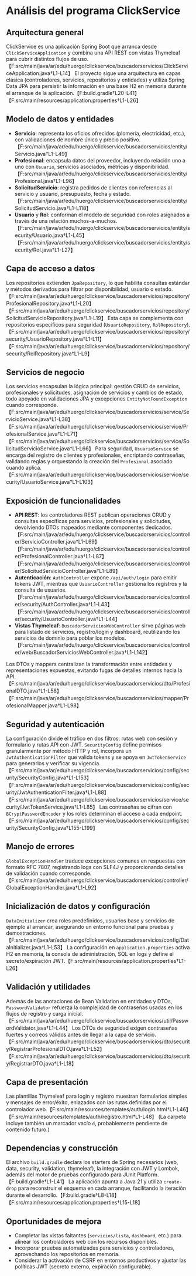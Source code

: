 # Análisis del programa ClickService

## Arquitectura general
ClickService es una aplicación Spring Boot que arranca desde `ClickServiceApplication` y combina una API REST con vistas Thymeleaf para cubrir distintos flujos de uso.【F:src/main/java/ar/edu/huergo/clickservice/buscadorservicios/ClickServiceApplication.java†L1-L14】 El proyecto sigue una arquitectura en capas clásica (controladores, servicios, repositorios y entidades) y utiliza Spring Data JPA para persistir la información en una base H2 en memoria durante el arranque de la aplicación.【F:build.gradle†L20-L41】【F:src/main/resources/application.properties†L1-L26】

## Modelo de datos y entidades
- **Servicio**: representa los oficios ofrecidos (plomería, electricidad, etc.), con validaciones de nombre único y precio positivo.【F:src/main/java/ar/edu/huergo/clickservice/buscadorservicios/entity/Servicio.java†L1-L49】
- **Profesional**: encapsula datos del proveedor, incluyendo relación uno a uno con `Usuario`, servicios asociados, métricas y disponibilidad.【F:src/main/java/ar/edu/huergo/clickservice/buscadorservicios/entity/Profesional.java†L1-L96】
- **SolicitudServicio**: registra pedidos de clientes con referencias al servicio y usuario, presupuesto, fecha y estado.【F:src/main/java/ar/edu/huergo/clickservice/buscadorservicios/entity/SolicitudServicio.java†L1-L118】
- **Usuario** y **Rol**: conforman el modelo de seguridad con roles asignados a través de una relación muchos-a-muchos.【F:src/main/java/ar/edu/huergo/clickservice/buscadorservicios/entity/security/Usuario.java†L1-L45】【F:src/main/java/ar/edu/huergo/clickservice/buscadorservicios/entity/security/Rol.java†L1-L27】

## Capa de acceso a datos
Los repositorios extienden `JpaRepository`, lo que habilita consultas estándar y métodos derivados para filtrar por disponibilidad, usuario o estado.【F:src/main/java/ar/edu/huergo/clickservice/buscadorservicios/repository/ProfesionalRepository.java†L1-L20】【F:src/main/java/ar/edu/huergo/clickservice/buscadorservicios/repository/SolicitudServicioRepository.java†L1-L19】 Esta capa se complementa con repositorios específicos para seguridad (`UsuarioRepository`, `RolRepository`).【F:src/main/java/ar/edu/huergo/clickservice/buscadorservicios/repository/security/UsuarioRepository.java†L1-L11】【F:src/main/java/ar/edu/huergo/clickservice/buscadorservicios/repository/security/RolRepository.java†L1-L9】

## Servicios de negocio
Los servicios encapsulan la lógica principal: gestión CRUD de servicios, profesionales y solicitudes, asignación de servicios y cambios de estado, todo apoyado en validaciones JPA y excepciones `EntityNotFoundException` cuando corresponde.【F:src/main/java/ar/edu/huergo/clickservice/buscadorservicios/service/ServicioService.java†L1-L38】【F:src/main/java/ar/edu/huergo/clickservice/buscadorservicios/service/ProfesionalService.java†L1-L71】【F:src/main/java/ar/edu/huergo/clickservice/buscadorservicios/service/SolicitudServicioService.java†L1-L66】 Para seguridad, `UsuarioService` se encarga del registro de clientes y profesionales, encriptando contraseñas, validando reglas y orquestando la creación del `Profesional` asociado cuando aplica.【F:src/main/java/ar/edu/huergo/clickservice/buscadorservicios/service/security/UsuarioService.java†L1-L103】

## Exposición de funcionalidades
- **API REST**: los controladores REST publican operaciones CRUD y consultas específicas para servicios, profesionales y solicitudes, devolviendo DTOs mapeados mediante componentes dedicados.【F:src/main/java/ar/edu/huergo/clickservice/buscadorservicios/controller/ServicioController.java†L1-L69】【F:src/main/java/ar/edu/huergo/clickservice/buscadorservicios/controller/ProfesionalController.java†L1-L87】【F:src/main/java/ar/edu/huergo/clickservice/buscadorservicios/controller/SolicitudServicioController.java†L1-L89】
- **Autenticación**: `AuthController` expone `/api/auth/login` para emitir tokens JWT, mientras que `UsuarioController` gestiona los registros y la consulta de usuarios.【F:src/main/java/ar/edu/huergo/clickservice/buscadorservicios/controller/security/AuthController.java†L1-L43】【F:src/main/java/ar/edu/huergo/clickservice/buscadorservicios/controller/security/UsuarioController.java†L1-L44】
- **Vistas Thymeleaf**: `BuscadorServiciosWebController` sirve páginas web para listado de servicios, registro/login y dashboard, reutilizando los servicios de dominio para poblar los modelos.【F:src/main/java/ar/edu/huergo/clickservice/buscadorservicios/controller/web/BuscadorServiciosWebController.java†L1-L142】

Los DTOs y mappers centralizan la transformación entre entidades y representaciones expuestas, evitando fugas de detalles internos hacia la API.【F:src/main/java/ar/edu/huergo/clickservice/buscadorservicios/dto/ProfesionalDTO.java†L1-L58】【F:src/main/java/ar/edu/huergo/clickservice/buscadorservicios/mapper/ProfesionalMapper.java†L1-L98】

## Seguridad y autenticación
La configuración divide el tráfico en dos filtros: rutas web con sesión y formulario y rutas API con JWT. `SecurityConfig` define permisos granularmente por método HTTP y rol, incorpora un `JwtAuthenticationFilter` que valida tokens y se apoya en `JwtTokenService` para generarlos y verificar su vigencia.【F:src/main/java/ar/edu/huergo/clickservice/buscadorservicios/config/security/SecurityConfig.java†L1-L153】【F:src/main/java/ar/edu/huergo/clickservice/buscadorservicios/config/security/JwtAuthenticationFilter.java†L1-L88】【F:src/main/java/ar/edu/huergo/clickservice/buscadorservicios/service/security/JwtTokenService.java†L1-L85】 Las contraseñas se cifran con `BCryptPasswordEncoder` y los roles determinan el acceso a cada endpoint.【F:src/main/java/ar/edu/huergo/clickservice/buscadorservicios/config/security/SecurityConfig.java†L155-L199】

## Manejo de errores
`GlobalExceptionHandler` traduce excepciones comunes en respuestas con formato RFC 7807, registrando logs con SLF4J y proporcionando detalles de validación cuando corresponde.【F:src/main/java/ar/edu/huergo/clickservice/buscadorservicios/controller/GlobalExceptionHandler.java†L1-L92】

## Inicialización de datos y configuración
`DataInitializer` crea roles predefinidos, usuarios base y servicios de ejemplo al arrancar, asegurando un entorno funcional para pruebas y demostraciones.【F:src/main/java/ar/edu/huergo/clickservice/buscadorservicios/config/DataInitializer.java†L1-L53】 La configuración en `application.properties` activa H2 en memoria, la consola de administración, SQL en logs y define el secreto/expiración JWT.【F:src/main/resources/application.properties†L1-L26】

## Validación y utilidades
Además de las anotaciones de Bean Validation en entidades y DTOs, `PasswordValidator` refuerza la complejidad de contraseñas usadas en los flujos de registro y carga inicial.【F:src/main/java/ar/edu/huergo/clickservice/buscadorservicios/util/PasswordValidator.java†L1-L44】 Los DTOs de seguridad exigen contraseñas fuertes y correos válidos antes de llegar a la capa de servicio.【F:src/main/java/ar/edu/huergo/clickservice/buscadorservicios/dto/security/RegistrarProfesionalDTO.java†L1-L52】【F:src/main/java/ar/edu/huergo/clickservice/buscadorservicios/dto/security/RegistrarDTO.java†L1-L18】

## Capa de presentación
Las plantillas Thymeleaf para login y registro muestran formularios simples y mensajes de error/éxito, enlazados con las rutas definidas por el controlador web.【F:src/main/resources/templates/auth/login.html†L1-L46】【F:src/main/resources/templates/auth/registro.html†L1-L48】 (La carpeta incluye también un marcador vacío `d`, probablemente pendiente de contenido futuro.)

## Dependencias y construcción
El archivo `build.gradle` declara los starters de Spring necesarios (web, data, security, validation, thymeleaf), la integración con JWT y Lombok, además del motor de pruebas configurado para JUnit Platform.【F:build.gradle†L1-L41】 La aplicación apunta a Java 21 y utiliza `create-drop` para reconstruir el esquema en cada arranque, facilitando la iteración durante el desarrollo.【F:build.gradle†L8-L18】【F:src/main/resources/application.properties†L15-L18】

## Oportunidades de mejora
- Completar las vistas faltantes (`servicios/lista`, `dashboard`, etc.) para alinear los controladores web con los recursos disponibles.
- Incorporar pruebas automatizadas para servicios y controladores, aprovechando los repositorios en memoria.
- Considerar la activación de CSRF en entornos productivos y ajustar las políticas JWT (secreto externo, expiración configurable).
